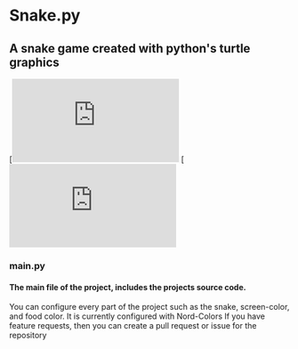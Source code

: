 # Snake.py

## A snake game created with python's turtle graphics

[![Issues](https://img.shields.io/github/issues/Infinitybeond1/snake.py)
[![Forks](https://img.shields.io/github/forks/Infinitybeond1/snake.py)

### main.py

#### The main file of the project, includes the projects source code.

You can configure every part of the project such as the snake, screen-color, and food color. It is currently configured
with Nord-Colors If you have feature requests, then you can create a pull request or issue for the repository

